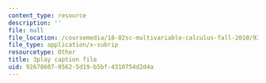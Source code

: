 ```yaml
---
content_type: resource
description: ''
file: null
file_location: /coursemedia/18-02sc-multivariable-calculus-fall-2010/9267860705625d19b5bf4310754d2d4a_idNIKTaBEaI.vtt
file_type: application/x-subrip
resourcetype: Other
title: 3play caption file
uid: 92678607-0562-5d19-b5bf-4310754d2d4a
---
```

